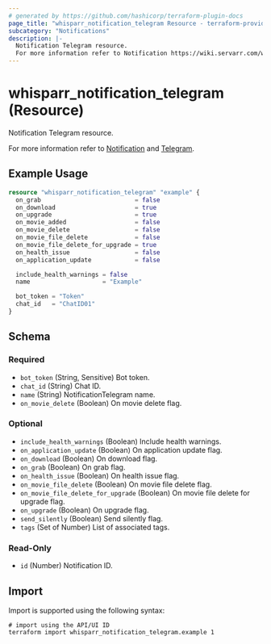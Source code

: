 ```yaml
---
# generated by https://github.com/hashicorp/terraform-plugin-docs
page_title: "whisparr_notification_telegram Resource - terraform-provider-whisparr"
subcategory: "Notifications"
description: |-
  Notification Telegram resource.
  For more information refer to Notification https://wiki.servarr.com/whisparr/settings#connect and Telegram https://wiki.servarr.com/whisparr/supported#telegram.
---
```


# whisparr_notification_telegram (Resource)

<!-- subcategory:Notifications -->Notification Telegram resource.
For more information refer to [Notification](https://wiki.servarr.com/whisparr/settings#connect) and [Telegram](https://wiki.servarr.com/whisparr/supported#telegram).

## Example Usage

```terraform
resource "whisparr_notification_telegram" "example" {
  on_grab                          = false
  on_download                      = true
  on_upgrade                       = true
  on_movie_added                   = false
  on_movie_delete                  = false
  on_movie_file_delete             = false
  on_movie_file_delete_for_upgrade = true
  on_health_issue                  = false
  on_application_update            = false

  include_health_warnings = false
  name                    = "Example"

  bot_token = "Token"
  chat_id   = "ChatID01"
}
```

<!-- schema generated by tfplugindocs -->
## Schema

### Required

- `bot_token` (String, Sensitive) Bot token.
- `chat_id` (String) Chat ID.
- `name` (String) NotificationTelegram name.
- `on_movie_delete` (Boolean) On movie delete flag.

### Optional

- `include_health_warnings` (Boolean) Include health warnings.
- `on_application_update` (Boolean) On application update flag.
- `on_download` (Boolean) On download flag.
- `on_grab` (Boolean) On grab flag.
- `on_health_issue` (Boolean) On health issue flag.
- `on_movie_file_delete` (Boolean) On movie file delete flag.
- `on_movie_file_delete_for_upgrade` (Boolean) On movie file delete for upgrade flag.
- `on_upgrade` (Boolean) On upgrade flag.
- `send_silently` (Boolean) Send silently flag.
- `tags` (Set of Number) List of associated tags.

### Read-Only

- `id` (Number) Notification ID.

## Import

Import is supported using the following syntax:

```shell
# import using the API/UI ID
terraform import whisparr_notification_telegram.example 1
```
